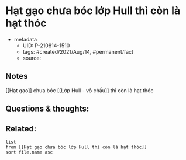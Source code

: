 # Hạt gạo chưa bóc lớp Hull thì còn là hạt thóc

- metadata
	- UID: P-210814-1510
	- tags: #created/2021/Aug/14, #permanent/fact 
	- source: 

## Notes
[[Hạt gạo]] chưa bóc [[Lớp Hull - vỏ chấu]] thì còn là hạt thóc


## Questions & thoughts:

## Related:
```dataview
list
from [[Hạt gạo chưa bóc lớp Hull thì còn là hạt thóc]]
sort file.name asc
```
